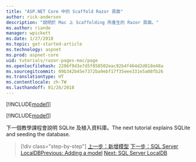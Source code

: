 ```yaml
---
title: "ASP.NET Core 中的 Scaffold Razor 頁面"
author: rick-anderson
description: "說明於 Mac 上 Scaffolding 所產生的 Razor 頁面。"
ms.author: riande
manager: wpickett
ms.date: 1/27/2018
ms.topic: get-started-article
ms.technology: aspnet
ms.prod: aspnet-core
uid: tutorials/razor-pages-mac/page
ms.openlocfilehash: 2206f9d3e7d5f858502eac92b4f464d2d018e48a
ms.sourcegitcommit: 09b342b45e7372ba9ebf17f35eee331e5a08fb26
ms.translationtype: HT
ms.contentlocale: zh-TW
ms.lasthandoff: 01/26/2018
---
```

[!INCLUDE[model1](../../includes/RP/page1.md)]

[!INCLUDE[model1](../../includes/RP/page2.md)]

<span data-ttu-id="66cef-103">下一個教學課程會說明 SQLite 及植入資料庫。</span><span class="sxs-lookup"><span data-stu-id="66cef-103">The next tutorial explains SQLite and seeding the database.</span></span>

>[!div class="step-by-step"]
<span data-ttu-id="66cef-104">[上一步：新增模型](xref:tutorials/razor-pages-mac/model)
[下一步：SQL Server LocalDB](xref:tutorials/razor-pages/sql)</span><span class="sxs-lookup"><span data-stu-id="66cef-104">[Previous: Adding a model](xref:tutorials/razor-pages-mac/model)
[Next: SQL Server LocalDB](xref:tutorials/razor-pages/sql)</span></span>
